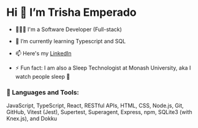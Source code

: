 # Hi 👋  I’m Trisha Emperado
- 👩🏻‍💻 I'm a Software Developer (Full-stack)
- 🌱 I’m currently learning Typescript and  SQL
- 📫 Here's my [LinkedIn](https://www.linkedin.com/in/trisha-emperado/)
  

- ⚡ Fun fact: I am also a Sleep Technologist at Monash University, aka I watch people sleep 👀

### 💾 Languages and Tools:
JavaScript, TypeScript, React, RESTful APIs, HTML, CSS, Node.js, Git, GitHub, Vitest (Jest), Supertest, Superagent, Express, npm, SQLite3 (with Knex.js), and Dokku



<!---
trisha-emperado/trisha-emperado is a ✨ special ✨ repository because its `README.md` (this file) appears on your GitHub profile.
You can click the Preview link to take a look at your changes.
--->
